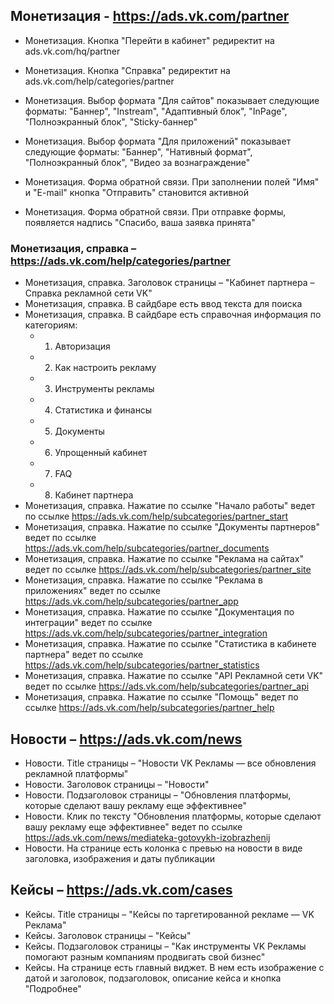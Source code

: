 ## Монетизация - https://ads.vk.com/partner

- Монетизация. Кнопка "Перейти в кабинет" редиректит на ads.vk.com/hq/partner

- Монетизация. Кнопка "Справка" редиректит на ads.vk.com/help/categories/partner

- Монетизация. Выбор формата "Для сайтов" показывает следующие форматы: "Баннер", "Instream", "Адаптивный блок", "InPage", "Полноэкранный блок", "Sticky-баннер"

- Монетизация. Выбор формата "Для приложений" показывает следующие форматы: "Баннер", "Нативный формат", "Полноэкранный блок", "Видео за вознаграждение"

- Монетизация. Форма обратной связи. При заполнении полей "Имя" и "E-mail" кнопка "Отправить" становится активной

- Монетизация. Форма обратной связи. При отправке формы, появляется надпись "Спасибо, ваша заявка принята"

### Монетизация, справка – https://ads.vk.com/help/categories/partner
- Монетизация, справка. Заголовок страницы – "Кабинет партнера – Справка рекламной сети VK"
- Монетизация, справка. В сайдбаре есть ввод текста для поиска
- Монетизация, справка. В сайдбаре есть справочная информация по категориям:
    - 1. Авторизация
    - 2. Как настроить рекламу 
    - 3. Инструменты рекламы
    - 4. Статистика и финансы
    - 5. Документы
    - 6. Упрощенный кабинет
    - 7. FAQ
    - 8. Кабинет партнера
- Монетизация, справка. Нажатие по ссылке "Начало работы" ведет по ссылке https://ads.vk.com/help/subcategories/partner_start
- Монетизация, справка. Нажатие по ссылке "Документы партнеров" ведет по ссылке https://ads.vk.com/help/subcategories/partner_documents
- Монетизация, справка. Нажатие по ссылке "Реклама на сайтах" ведет по ссылке https://ads.vk.com/help/subcategories/partner_site
- Монетизация, справка. Нажатие по ссылке "Реклама в приложениях" ведет по ссылке https://ads.vk.com/help/subcategories/partner_app
- Монетизация, справка. Нажатие по ссылке "Документация по интеграции" ведет по ссылке https://ads.vk.com/help/subcategories/partner_integration
- Монетизация, справка. Нажатие по ссылке "Статистика в кабинете партнера" ведет по ссылке https://ads.vk.com/help/subcategories/partner_statistics
- Монетизация, справка. Нажатие по ссылке "API Рекламной сети VK" ведет по ссылке https://ads.vk.com/help/subcategories/partner_api
- Монетизация, справка. Нажатие по ссылке "Помощь" ведет по ссылке https://ads.vk.com/help/subcategories/partner_help

## Новости – https://ads.vk.com/news
- Новости. Title страницы – "Новости VK Рекламы — все обновления рекламной платформы"
- Новости. Заголовок страницы – "Новости"
- Новости. Подзаголовок страницы – "Обновления платформы, которые сделают вашу рекламу еще эффективнее"
- Новости. Клик по тексту "Обновления платформы, которые сделают вашу рекламу еще эффективнее" ведет по ссылке https://ads.vk.com/news/mediateka-gotovykh-izobrazhenij
- Новости. На странице есть колонка с превью на новости в виде заголовка, изображения и даты публикации

## Кейсы – https://ads.vk.com/cases
- Кейсы. Title страницы – "Кейсы по таргетированной рекламе — VK Реклама"
- Кейсы. Заголовок страницы – "Кейсы"
- Кейсы. Подзаголовок страницы – "Как инструменты VK Рекламы помогают разным компаниям продвигать свой бизнес"
- Кейсы. На странице есть главный виджет. В нем есть изображение с датой и заголовок, подзаголовок, описание кейса и кнопка "Подробнее"




